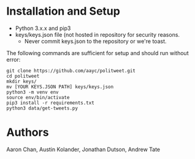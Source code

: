 # Installation and Setup
* Python 3.x.x and pip3
* keys/keys.json file (not hosted in repository for security reasons.
  * Never commit keys.json to the repository or we're toast.

The following commands are sufficient for setup and should run without error:
```
git clone https://github.com/aayc/politweet.git
cd politweet
mkdir keys/
mv [YOUR KEYS.JSON PATH] keys/keys.json
python3 -m venv env
source env/bin/activate
pip3 install -r requirements.txt
python3 data/get-tweets.py
```

# Authors
Aaron Chan, Austin Kolander, Jonathan Dutson, Andrew Tate
